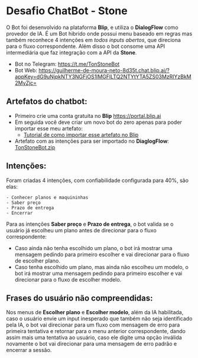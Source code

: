 # Desafio ChatBot - Stone

O Bot foi desenvolvido na plataforma **Blip**, e utiliza o **DialogFlow** como provedor de IA. É um Bot hibrido onde possui menu baseado em regras mas também reconhece 4 intenções em _todos inputs abertos_, que direciona para o fluxo correspondente. Além disso o bot consome uma API intermediária que faz integração com a API da **Stone**.

- Bot no Telegram: https://t.me/TonStoneBot
- Bot Web: https://guilherme-de-moura-neto-8d35t.chat.blip.ai/?appKey=dG9uNjpkNTY3NGFiOS1lMGFlLTQ2NTYtYTA5ZS03MzRlYzBkM2MyZjc=

## Artefatos do chatbot:

- Primeiro crie uma conta gratuita no **Blip** https://portal.blip.ai
- Em seguida você deve criar um novo bot do zero apenas para poder importar esse meu artefato:
  - [Tutorial de como importar esse artefato no Blip](https://help.blip.ai/hc/pt-br/articles/4474433224087-Como-importar-o-fluxo-de-um-bot-no-Builder#:~:text=Clique%20no%20bot%C3%A3o%20Configura%C3%A7%C3%B5es%20no%20menu%20lateral%20esquerdo,em%20Publicar%20fluxo%20para%20testar%20seu%20novo%20bot.)
- Artefato com as intenções para ser importado no **DiaglogFlow**: [TonStoneBot.zip](https://github.com/Guilheeeerme/ton-stone/blob/main/TonStoneBot.zip)

## Intenções:

Foram criadas 4 intenções, com confiabilidade configurada para 40%, são elas:

    - Conhecer planos e maquininhas
    - Saber preço
    - Prazo de entrega
    - Encerrar

Para as intenções **Saber preço** e **Prazo de entrega**, o bot valida se o usuário já escolheu um plano antes de direcionar para o fluxo correspondente:

- Caso ainda não tenha escolhido um plano, o bot irá mostrar uma mensagem pedindo para primeiro escolher e vai direcionar para o fluxo de escolher plano.
- Caso tenha escolhido um plano, mas ainda não escolheu um modelo, o bot irá mostrar uma mensagem pedindo para primeiro escolher e vai direcionar para o fluxo de escolher modelo.

## Frases do usuário não compreendidas:

Nos menus de **Escolher plano** e **Escolher modelo**, além da IA habilitada, caso o usuário envie um input inesperado que também não seja identificado pela IA, o bot vai direcionar para um fluxo com mensagem de erro para primeira tentativa e retornar para o menu anterior correspondente, dando assim mais uma tentativa ao usuário, caso ele digite uma opção inválida novamente o bot vai direcionar para uma mensagem de erro padrão e encerrar a sessão.
